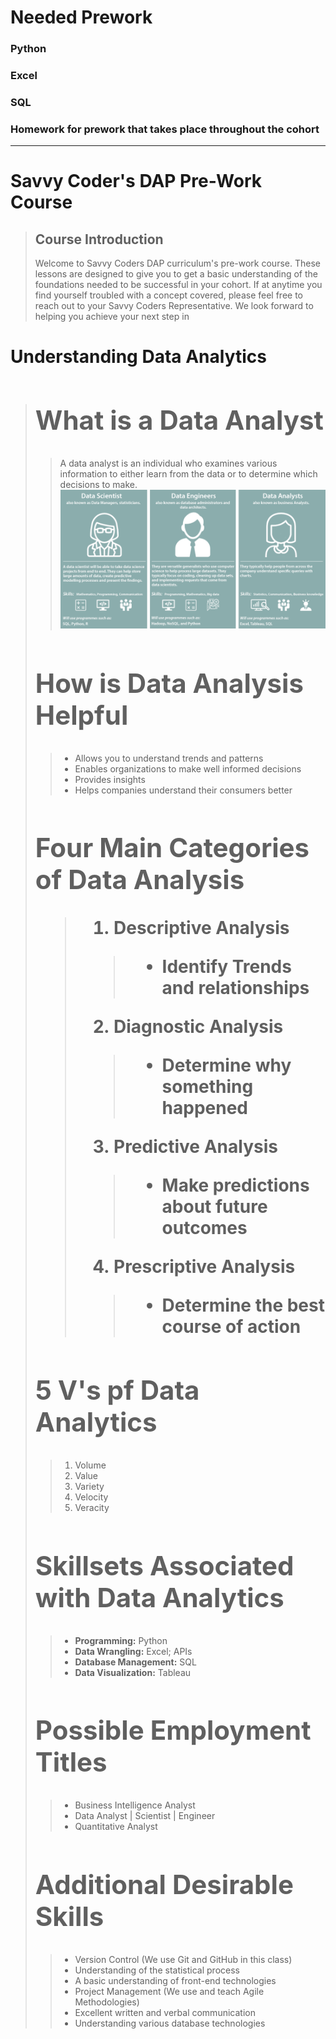 # Needed Prework
### Python
### Excel
### SQL
### Homework for prework that takes place throughout the cohort
---
# <h1>Savvy Coder's DAP Pre-Work Course</h1>	

> **<h2>Course Introduction</h2>**
> Welcome to Savvy Coders DAP curriculum's pre-work course. These lessons are designed to give you to get a basic understanding of the foundations needed to be successful in your cohort. If at anytime you find yourself troubled with a concept covered, please feel free to reach out to your Savvy Coders Representative. We look forward to helping you achieve your next step in

<h1>Understanding Data Analytics</h1>

># **<h2>What is a Data Analyst</h2>**
>>  A data analyst is an individual who examines various information to either learn from the data or to determine which decisions to make.
>![Data Scientists, Data Engineers, and Data Analysts](https://github.com/AdamRKlima/TA-Notes-and-Needed-Updates/blob/main/Images/Data-Science-Engineer-Analyst.png?raw=true)
># **<h2>How is Data Analysis Helpful</h2>**
>> - Allows you to understand trends and patterns
>> - Enables organizations to make well informed decisions
>> - Provides insights
>> - Helps companies understand their consumers better
># **<h2>Four Main Categories of Data Analysis**
>>1. **Descriptive Analysis**
>>>- Identify Trends and relationships
>>2. **Diagnostic Analysis**
>>>- Determine why something happened
>>3. **Predictive Analysis**
>>>-  Make predictions about future outcomes
>>4. **Prescriptive Analysis**
>>>- Determine the best course of action
># **<h2>5 V's pf Data Analytics</h2>**
>>1. Volume
>>2. Value
>>3. Variety
>>4. Velocity
>>5. Veracity 
><!--Need definitions on how each of these are used-->
># **<h2>Skillsets Associated with Data Analytics</h2>**
>> - **Programming:** Python
>> - **Data Wrangling:** Excel; APIs
>> - **Database Management:** SQL
>> - **Data Visualization:** Tableau
># **<h2>Possible Employment Titles</h2>**
>> - Business Intelligence Analyst
>> - Data Analyst | Scientist | Engineer
>> - Quantitative Analyst
># **<h2>Additional Desirable Skills</h2>**
>> - Version Control (We use Git and GitHub in this class)
>> - Understanding of the statistical process
>> - A basic understanding of front-end technologies
>> - Project Management (We use and teach Agile Methodologies)
>> - Excellent written and verbal communication
>> - Understanding various database technologies